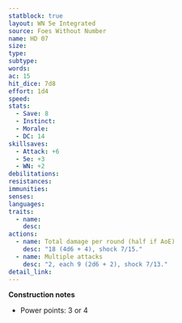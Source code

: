 ```yaml
---
statblock: true
layout: WN 5e Integrated
source: Foes Without Number
name: HD 07
size: 
type: 
subtype: 
words: 
ac: 15
hit_dice: 7d8
effort: 1d4
speed: 
stats:
  - Save: 8
  - Instinct: 
  - Morale:
  - DC: 14
skillsaves:
  - Attack: +6
  - 5e: +3
  - WN: +2
debilitations: 
resistances:
immunities:
senses:
languages: 
traits:
  - name: 
    desc: 
actions:
  - name: Total damage per round (half if AoE)
    desc: "18 (4d6 + 4), shock 7/15."
  - name: Multiple attacks
    desc: "2, each 9 (2d6 + 2), shock 7/13."
detail_link: 
---
```


**Construction notes**
- Power points: 3 or 4
